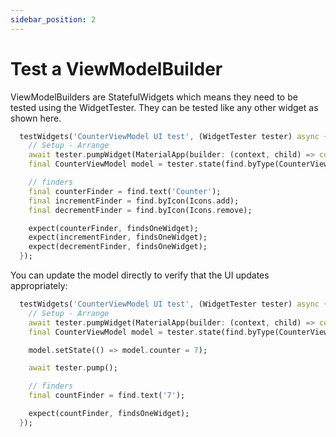 ```yaml
---
sidebar_position: 2
---
```


# Test a ViewModelBuilder

ViewModelBuilders are StatefulWidgets which means they need to be tested using the WidgetTester. They can be tested like any other widget as shown here.

```dart
  testWidgets('CounterViewModel UI test', (WidgetTester tester) async {
    // Setup - Arrange
    await tester.pumpWidget(MaterialApp(builder: (context, child) => const CounterView()));
    final CounterViewModel model = tester.state(find.byType(CounterViewModelBuilder));

    // finders
    final counterFinder = find.text('Counter');
    final incrementFinder = find.byIcon(Icons.add);
    final decrementFinder = find.byIcon(Icons.remove);

    expect(counterFinder, findsOneWidget);
    expect(incrementFinder, findsOneWidget);
    expect(decrementFinder, findsOneWidget);
  });
```
You can update the model directly to verify that the UI updates appropriately:

```dart
  testWidgets('CounterViewModel UI test', (WidgetTester tester) async {
    // Setup - Arrange
    await tester.pumpWidget(MaterialApp(builder: (context, child) => const CounterView()));
    final CounterViewModel model = tester.state(find.byType(CounterViewModelBuilder));

    model.setState(() => model.counter = 7);

    await tester.pump();

    // finders
    final countFinder = find.text('7');

    expect(countFinder, findsOneWidget);
  });
```